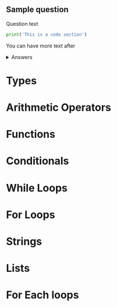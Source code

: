 ## Sample question

Question text

```python
print('This is a code section')
```

You can have more text after

<details>
<summary>Answers</summary>

Write the answers here, there __MUST__ be a blank line above. 

</details>


# Types

# Arithmetic Operators

# Functions

# Conditionals

# While Loops

# For Loops

# Strings

# Lists

# For Each loops
